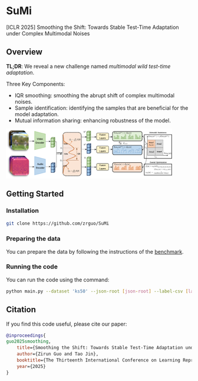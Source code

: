 # SuMi

[ICLR 2025] Smoothing the Shift: Towards Stable Test-Time Adaptation under Complex Multimodal Noises

## Overview

**TL;DR**: We reveal a new challenge named *multimodal wild test-time adaptation*.

Three Key Components:
- IQR smoothing: smoothing the abrupt shift of complex multimodal noises.
- Sample identification: identifying the samples that are beneficial for the model adaptation.
- Mutual information sharing: enhancing robustness of the model.

<img src="sumi.png"  align = "middle" width="450px" />

## Getting Started
### Installation
```bash
git clone https://github.com/zrguo/SuMi
```


### Preparing the data
You can prepare the data by following the instructions of the [benchmark](https://github.com/XLearning-SCU/2024-ICLR-READ).

### Running the code
You can run the code using the command:
```bash
python main.py --dataset 'ks50' --json-root [json-root] --label-csv [label-csv] --pretrain_path [pretrain_path] --tta-method 'sumi' --severity 5 --corruption-modality 'video'
```

## Citation
If you find this code useful, please cite our paper:
```bibtex
@inproceedings{
guo2025smoothing,
    title={Smoothing the Shift: Towards Stable Test-Time Adaptation under Complex Multimodal Noises},
    author={Zirun Guo and Tao Jin},
    booktitle={The Thirteenth International Conference on Learning Representations},
    year={2025}
}
```
